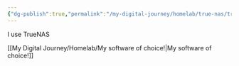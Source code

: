 ```yaml
---
{"dg-publish":true,"permalink":"/my-digital-journey/homelab/true-nas/true-nas/"}
---
```



I use TrueNAS







[[My Digital Journey/Homelab/My software of choice!\|My software of choice!]]
